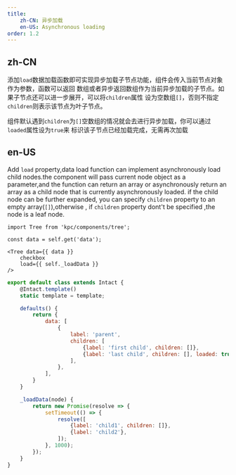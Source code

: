 ```yaml
---
title: 
    zh-CN: 异步加载
    en-US: Asynchronous loading
order: 1.2
---
```


## zh-CN

添加`load`数据加载函数即可实现异步加载子节点功能，组件会传入当前节点对象作为参数，函数可以返回
数组或者异步返回数组作为当前异步加载的子节点。如果子节点还可以进一步展开，可以将`children`属性
设为空数组`[]`，否则不指定`children`则表示该节点为叶子节点。

组件默认遇到`children`为`[]`空数组的情况就会去进行异步加载，你可以通过`loaded`属性设为`true`来
标识该子节点已经加载完成，无需再次加载

## en-US

Add `load` property,data load function can implement asynchronously load child nodes.the component will pass current node object as a parameter,and the function can return an array or asynchronously return an array as a child node that is currently asynchronously loaded. if the child node can be further expanded, you can specify `children` property to an empty array(`[]`),otherwise , if `children` property dont't be specified ,the node is a leaf node.

```vdt
import Tree from 'kpc/components/tree';

const data = self.get('data');

<Tree data={{ data }} 
    checkbox
    load={{ self._loadData }}
/>
```

```js
export default class extends Intact {
    @Intact.template()
    static template = template;

    defaults() {
        return {
            data: [
                {
                    label: 'parent',
                    children: [
                        {label: 'first child', children: []},
                        {label: 'last child', children: [], loaded: true},
                    ],
                },
            ],
        }
    }

    _loadData(node) {
        return new Promise(resolve => {
            setTimeout(() => {
                resolve([
                    {label: 'child1', children: []},
                    {label: 'child2'},
                ]);
            }, 1000);
        });
    }
}

```

